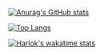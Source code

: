 [![Anurag's GitHub stats](https://github-readme-stats.vercel.app/api?username=dkackman&show_icons=true&theme=transparent)](https://github.com/anuraghazra/github-readme-stats)

[![Top Langs](https://github-readme-stats.vercel.app/api/top-langs/?username=dkackman&show_icons=true&theme=transparent&hide=mustache,jupyter)](https://github.com/anuraghazra/github-readme-stats)

[![Harlok's wakatime stats](https://github-readme-stats.vercel.app/api/wakatime?username=dkackman)](https://github.com/anuraghazra/github-readme-stats)
